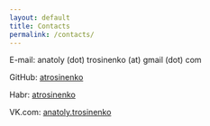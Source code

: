 ```yaml
---
layout: default
title: Contacts
permalink: /contacts/
---
```


E-mail: anatoly (dot) trosinenko (at) gmail (dot) com

GitHub: [atrosinenko](https://github.com/atrosinenko)

Habr: [atrosinenko](https://habr.com/en/users/atrosinenko/)

VK.com: [anatoly.trosinenko](https://vk.com/anatoly.trosinenko)
